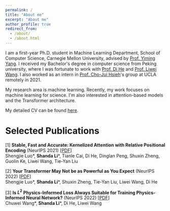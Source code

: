 ```yaml
---
permalink: /
title: "About me"
excerpt: "About me"
author_profile: true
redirect_from: 
  - /about/
  - /about.html
---
```



I am a first-year Ph.D. student in Machine Learning Department, School of Computer Science, Carnegie Mellon University, advised by [Prof. Yiming Yang](https://www.cs.cmu.edu/~./yiming/). I received my Bachelor's degree in computer science from Peking university, where I was fortunate to work with [Prof. Di He](https://dihe-pku.github.io/) and [Prof. Liwei Wang](http://www.liweiwang-pku.com/). I also worked as an intern in [Prof. Cho-Jui Hsieh](http://web.cs.ucla.edu/~chohsieh/)'s group at UCLA remotely in 2021.

My research area is machine learning. Recently, my work focuses on machine learning for science. I'm also interested in attention-based models and the Transformer architecture.

My detailed CV can be found [here](https://lithiumda.github.io/files/CV.pdf).

Selected Publications
=====
[1] **Stable, Fast and Accurate: Kernelized Attention with Relative Positional Encoding** (NeurIPS 2021) [[PDF](https://arxiv.org/abs/2106.12566)]  
  Shengjie Luo\*, **Shanda Li**\*, Tianle Cai, Di He, Dinglan Peng, Shuxin Zheng, Guolin Ke, Liwei Wang, Tie-Yan Liu  

[2] **Your Transformer May Not be as Powerful as You Expect** (NeurIPS 2022) [[PDF](https://arxiv.org/abs/2205.13401)]  
  Shengjie Luo\*, **Shanda Li**\*, Shuxin Zheng, Tie-Yan Liu, Liwei Wang, Di He

[3] **Is $L^2$ Physics-Informed Loss Always Suitable for Training Physics-Informed Neural Network?** (NeurIPS 2022) [[PDF](https://arxiv.org/abs/2206.02016)]  
  Chuwei Wang\*, **Shanda Li**\*, Di He, Liwei Wang  

<!-- [4] **Can Vision Transformers Perform Convolution?** (Preprint) [[PDF](https://arxiv.org/abs/2111.01353)]  
  **Shanda Li**, Xiangning Chen, Di He, Cho-Jui Hsieh   -->
   
<!-- [5] **Learning Physics-Informed Neural Networks without Stacked Back-propagation** (Preprint)  [[PDF](https://arxiv.org/abs/2202.09340)]  
  Di He\*, Wenlei Shi\*, **Shanda Li**\*, Xiaotian Gao, Jia Zhang, Jiang Bian, Liwei Wang, Tie-Yan Liu -->